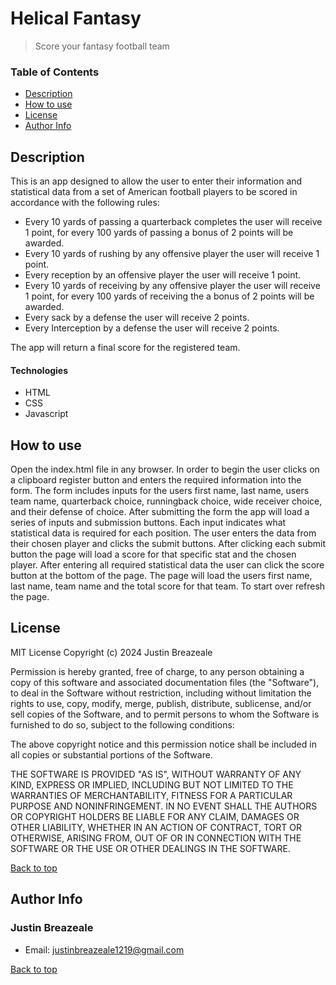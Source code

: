 # Helical Fantasy
> Score your fantasy football team

### Table of Contents
- [Description](#description)
- [How to use](#how-to-use)
- [License](#license)
- [Author Info](#author-info)

## Description

This is an app designed to allow the user to enter their information and statistical data from a set of American football players to be scored in accordance with the following rules:
- Every 10 yards of passing a quarterback completes the user will receive 1 point, for every 100 yards of passing a bonus of 2 points will be awarded.
- Every 10 yards of rushing by any offensive player the user will receive 1 point.
- Every reception by an offensive player the user will receive 1 point.
- Every 10 yards of receiving by any offensive player the user will receive 1 point, for every 100 yards of receiving the a bonus of 2 points will be awarded. 
- Every sack by a defense the user will receive 2 points.
- Every Interception by a defense the user will receive 2 points.

The app will return a final score for the registered team.

#### Technologies

- HTML
- CSS
- Javascript

## How to use 
Open the index.html file in any browser.  In order to begin the user clicks on a clipboard register button and enters the required information into the form.  The form includes inputs for the users first name, last name, users team name, quarterback choice, runningback choice, wide receiver choice, and their defense of choice.  After submitting the form the app will load a series of inputs and submission buttons.  Each input indicates what statistical data is required for each position.  The user enters the data from their chosen player and clicks the submit buttons.  After clicking each submit button the page will load a score for that specific stat and the chosen player.  After entering all required statistical data the user can click the score button at the bottom of the page.  The page will load the users first name, last name, team name and the total score for that team.  To start over refresh the page.

## License

MIT License Copyright (c) 2024 Justin Breazeale 

Permission is hereby granted, free of charge, to any person obtaining a copy of this software and associated documentation files (the "Software"), to deal in the Software without restriction, including without limitation the rights to use, copy, modify, merge, publish, distribute, sublicense, and/or sell copies of the Software, and to permit persons to whom the Software is furnished to do so, subject to the following conditions: 

The above copyright notice and this permission notice shall be included in all copies or substantial portions of the Software. 

THE SOFTWARE IS PROVIDED "AS IS", WITHOUT WARRANTY OF ANY KIND, EXPRESS OR IMPLIED, INCLUDING BUT NOT LIMITED TO THE WARRANTIES OF MERCHANTABILITY, FITNESS FOR A PARTICULAR PURPOSE AND NONINFRINGEMENT. IN NO EVENT SHALL THE AUTHORS OR COPYRIGHT HOLDERS BE LIABLE FOR ANY CLAIM, DAMAGES OR OTHER LIABILITY, WHETHER IN AN ACTION OF CONTRACT, TORT OR OTHERWISE, ARISING FROM, OUT OF OR IN CONNECTION WITH THE SOFTWARE OR THE USE OR OTHER DEALINGS IN THE SOFTWARE.

[Back to top](#project-name)

## Author Info
### Justin Breazeale
- Email: justinbreazeale1219@gmail.com

[Back to top](#project-name)
